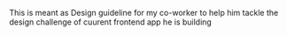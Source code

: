 This is meant as Design guideline for my co-worker to help him tackle the design challenge of cuurent frontend app he is building
